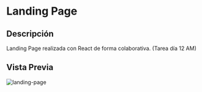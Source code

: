 # Landing Page

## Descripción

Landing Page realizada con React de forma colaborativa. (Tarea día 12 AM)

## Vista Previa

![landing-page](https://user-images.githubusercontent.com/48163915/59541358-e0f3ec00-8ece-11e9-9044-4fca76a554c4.gif)
